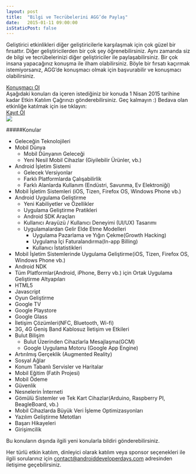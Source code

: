 ```yaml
---
layout: post
title:  "Bilgi ve Tecrübelerini AGG’de Paylaş"
date:   2015-01-11 09:00:00
isStaticPost: false
---
```


Geliştirici etkinlikleri diğer geliştiricilerle karşılaşmak için çok güzel bir fırsattır. Diğer geliştiricilerden bir çok şey öğrenebilirsiniz. Aynı zamanda siz de bilgi ve tecrübelerinizi diğer geliştiriciler ile paylaşabilirsiniz. Bir çok insana yapacağınız konuşma ile ilham olabilirsiniz. Böyle bir fırsatı kaçırmak istemiyorsanız, AGG’de konuşmacı olmak için başvurabilir ve konuşmacı olabilirsiniz. 
<div class="clearfix"></div>
<a href="https://docs.google.com/forms/d/1QjO0pFRwwu_ykN25a1Re5lcUwQyyrHlPp5zwCKB9Slc/viewform?c=0&w=1" class="btn btn-primary waves-effect waves-button waves-light waves-float horizontal-center" target="blank">Konuşmacı Ol</a>
<div class="clearfix"></div>
Aşağıdaki konuları da içeren istediğiniz bir konuda 1 Nisan 2015 tarihine kadar Etkin Katılım Çağrınızı gönderebilirsiniz. Geç kalmayın :) Bedava olan etkinliğe katılmak için ise tıklayın:
<div class="clearfix"></div>
<a href="http://www.eventbrite.com/e/android-developer-days-2015-registration-14846274607" class="btn btn-primary waves-effect waves-button waves-light waves-float horizontal-center" target="blank">Kayıt Ol</a>
<div class="clearfix"></div>

<img class="img-responsive" src="{{ site.baseurl_root }}/img/posts/share-your-knowledge.jpg"/>

#####Konular

* Geleceğin Teknolojileri
* Mobil Dünya
  * Mobil Dünyanın Geleceği
  * Yeni Nesil Mobil Cihazlar (Giyilebilir Ürünler, vb.)
* Android İşletim Sistemi
  * Gelecek Versiyonlar
  * Farklı Platformlarda Çalışabilirlik
  * Farklı Alanlarda Kullanım (Endüstri, Savunma, Ev Elektroniği)
* Mobil İşletim Sistemleri (iOS, Tizen, Firefox OS, Windows Phone vb.)
* Android Uygulama Geliştirme
  * Yeni Kabiliyetler ve Özellikler
  * Uygulama Geliştirme Pratikleri
  * Android SDK Araçları
  * Kullanıcı Arayüzü / Kullanıcı Deneyimi (UI/UX) Tasarımı
  * Uygulamalardan Gelir Elde Etme Modelleri
    * Uygulama Pazarlama ve Yığın Çekme(Growth Hacking)
    * Uygulama İçi Faturalandırma(In-app Billing)
  	* Kullanıcı İstatistikleri
* Mobil İşletim Sistemlerinde Uygulama Geliştirme(iOS, Tizen, Firefox OS, Windows Phone vb.)
* Android NDK
* Tüm Platformlar(Android, iPhone, Berry vb.) için Ortak Uygulama Geliştirme Altyapıları
* HTML5
* Javascript
* Oyun Geliştirme
* Google TV
* Google Playstore
* Google Glass
* İletişim Çözümleri(NFC, Bluetooth, Wi-fi)
* 3G, 4G Geniş Band Kablosuz İletişim ve Etkileri
* Bulut Bilişim
  * Bulut Üzerinden Cihazlarla Mesajlaşma(GCM)
  * Google Uygulama Motoru (Google App Engine)
* Artırılmış Gerçeklik (Augmented Reality)
* Sosyal Ağlar
* Konum Tabanlı Servisler ve Haritalar
* Mobil Eğitim (Fatih Projesi)
* Mobil Ödeme
* Güvenlik
* Nesnelerin İnterneti
* Gömülü Sistemler ve Tek Kart Cihazlar(Arduino, Raspberry PI, BeagleBoard, vb.)
* Mobil Cihazlarda Büyük Veri İşleme Optimizasyonları
* Yazılım Geliştirme Metotları
* Başarı Hikayeleri
* Girişimcilik

Bu konuların dışında ilgili yeni konularla bildiri gönderebilirsiniz.

Her türlü etkin katılım, dinleyici olarak katılım veya sponsor seçenekleri ile ilgili sorularınız için <a href="mailto:contact@androiddeveloperdays.com">contact@androiddeveloperdays.com</a> adresinden iletişime geçebilirsiniz.